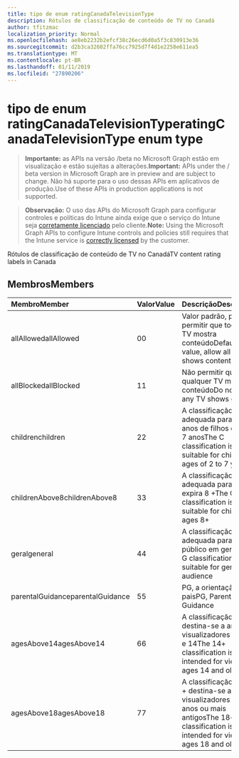 ```yaml
---
title: tipo de enum ratingCanadaTelevisionType
description: Rótulos de classificação de conteúdo de TV no Canadá
author: tfitzmac
localization_priority: Normal
ms.openlocfilehash: ae8eb2232b2efcf38c26ecd6d0a5f3c830913e36
ms.sourcegitcommit: d2b3ca32602ffa76cc7925d7f4d1e2258e611ea5
ms.translationtype: MT
ms.contentlocale: pt-BR
ms.lasthandoff: 01/11/2019
ms.locfileid: "27890206"
---
```

# <a name="ratingcanadatelevisiontype-enum-type"></a><span data-ttu-id="01dd3-103">tipo de enum ratingCanadaTelevisionType</span><span class="sxs-lookup"><span data-stu-id="01dd3-103">ratingCanadaTelevisionType enum type</span></span>

> <span data-ttu-id="01dd3-104">**Importante:** as APIs na versão /beta no Microsoft Graph estão em visualização e estão sujeitas a alterações.</span><span class="sxs-lookup"><span data-stu-id="01dd3-104">**Important:** APIs under the / beta version in Microsoft Graph are in preview and are subject to change.</span></span> <span data-ttu-id="01dd3-105">Não há suporte para o uso dessas APIs em aplicativos de produção.</span><span class="sxs-lookup"><span data-stu-id="01dd3-105">Use of these APIs in production applications is not supported.</span></span>

> <span data-ttu-id="01dd3-106">**Observação:** O uso das APIs do Microsoft Graph para configurar controles e políticas do Intune ainda exige que o serviço do Intune seja [corretamente licenciado](https://go.microsoft.com/fwlink/?linkid=839381) pelo cliente.</span><span class="sxs-lookup"><span data-stu-id="01dd3-106">**Note:** Using the Microsoft Graph APIs to configure Intune controls and policies still requires that the Intune service is [correctly licensed](https://go.microsoft.com/fwlink/?linkid=839381) by the customer.</span></span>

<span data-ttu-id="01dd3-107">Rótulos de classificação de conteúdo de TV no Canadá</span><span class="sxs-lookup"><span data-stu-id="01dd3-107">TV content rating labels in Canada</span></span>
## <a name="members"></a><span data-ttu-id="01dd3-108">Membros</span><span class="sxs-lookup"><span data-stu-id="01dd3-108">Members</span></span>
|<span data-ttu-id="01dd3-109">Membro</span><span class="sxs-lookup"><span data-stu-id="01dd3-109">Member</span></span>|<span data-ttu-id="01dd3-110">Valor</span><span class="sxs-lookup"><span data-stu-id="01dd3-110">Value</span></span>|<span data-ttu-id="01dd3-111">Descrição</span><span class="sxs-lookup"><span data-stu-id="01dd3-111">Description</span></span>|
|:---|:---|:---|
|<span data-ttu-id="01dd3-112">allAllowed</span><span class="sxs-lookup"><span data-stu-id="01dd3-112">allAllowed</span></span>|<span data-ttu-id="01dd3-113">0</span><span class="sxs-lookup"><span data-stu-id="01dd3-113">0</span></span>|<span data-ttu-id="01dd3-114">Valor padrão, para permitir que todos os TV mostra conteúdo</span><span class="sxs-lookup"><span data-stu-id="01dd3-114">Default value, allow all TV shows content</span></span>|
|<span data-ttu-id="01dd3-115">allBlocked</span><span class="sxs-lookup"><span data-stu-id="01dd3-115">allBlocked</span></span>|<span data-ttu-id="01dd3-116">1</span><span class="sxs-lookup"><span data-stu-id="01dd3-116">1</span></span>|<span data-ttu-id="01dd3-117">Não permitir que qualquer TV mostra conteúdo</span><span class="sxs-lookup"><span data-stu-id="01dd3-117">Do not allow any TV shows content</span></span>|
|<span data-ttu-id="01dd3-118">children</span><span class="sxs-lookup"><span data-stu-id="01dd3-118">children</span></span>|<span data-ttu-id="01dd3-119">2</span><span class="sxs-lookup"><span data-stu-id="01dd3-119">2</span></span>|<span data-ttu-id="01dd3-120">A classificação de C é adequada para os anos de filhos de 2 a 7 anos</span><span class="sxs-lookup"><span data-stu-id="01dd3-120">The C classification is suitable for children ages of 2 to 7 years</span></span>|
|<span data-ttu-id="01dd3-121">childrenAbove8</span><span class="sxs-lookup"><span data-stu-id="01dd3-121">childrenAbove8</span></span>|<span data-ttu-id="01dd3-122">3</span><span class="sxs-lookup"><span data-stu-id="01dd3-122">3</span></span>|<span data-ttu-id="01dd3-123">A classificação C8 é adequada para filhos expira 8 +</span><span class="sxs-lookup"><span data-stu-id="01dd3-123">The C8 classification is suitable for children ages 8+</span></span>|
|<span data-ttu-id="01dd3-124">geral</span><span class="sxs-lookup"><span data-stu-id="01dd3-124">general</span></span>|<span data-ttu-id="01dd3-125">4</span><span class="sxs-lookup"><span data-stu-id="01dd3-125">4</span></span>|<span data-ttu-id="01dd3-126">A classificação G é adequada para o público em geral</span><span class="sxs-lookup"><span data-stu-id="01dd3-126">The G classification is suitable for general audience</span></span>|
|<span data-ttu-id="01dd3-127">parentalGuidance</span><span class="sxs-lookup"><span data-stu-id="01dd3-127">parentalGuidance</span></span>|<span data-ttu-id="01dd3-128">5</span><span class="sxs-lookup"><span data-stu-id="01dd3-128">5</span></span>|<span data-ttu-id="01dd3-129">PG, a orientação dos pais</span><span class="sxs-lookup"><span data-stu-id="01dd3-129">PG, Parental Guidance</span></span>|
|<span data-ttu-id="01dd3-130">agesAbove14</span><span class="sxs-lookup"><span data-stu-id="01dd3-130">agesAbove14</span></span>|<span data-ttu-id="01dd3-131">6</span><span class="sxs-lookup"><span data-stu-id="01dd3-131">6</span></span>|<span data-ttu-id="01dd3-132">A classificação 14 + destina-se a anos visualizadores antigos e 14</span><span class="sxs-lookup"><span data-stu-id="01dd3-132">The 14+ classification is intended for viewers ages 14 and older</span></span>|
|<span data-ttu-id="01dd3-133">agesAbove18</span><span class="sxs-lookup"><span data-stu-id="01dd3-133">agesAbove18</span></span>|<span data-ttu-id="01dd3-134">7</span><span class="sxs-lookup"><span data-stu-id="01dd3-134">7</span></span>|<span data-ttu-id="01dd3-135">A classificação de 18 + destina-se a visualizadores 18 anos ou mais antigos</span><span class="sxs-lookup"><span data-stu-id="01dd3-135">The 18+ classification is intended for viewers ages 18 and older</span></span>|





